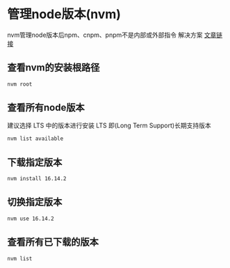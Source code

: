 # 管理node版本(nvm)

nvm管理node版本后npm、cnpm、pnpm不是内部或外部指令 解决方案 [文章链接](https://blog.csdn.net/iamkaikai/article/details/133901242)

## 查看nvm的安装根路径

```sh
nvm root
```

## 查看所有node版本

建议选择 LTS 中的版本进行安装 LTS 即(Long Term Support)长期支持版本

```sh
nvm list available
```

## 下载指定版本

```sh
nvm install 16.14.2
```

## 切换指定版本

```sh
nvm use 16.14.2
```

## 查看所有已下载的版本

```sh
nvm list
```
